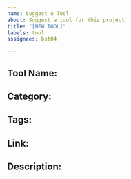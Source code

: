 ```yaml
---
name: Suggest a Tool
about: Suggest a tool for this project
title: "[NEW TOOL]"
labels: tool
assignees: bst04

---
```


**Tool Name**: 
-

**Category**:
- 

**Tags**:
-

**Link**: 
-

**Description**:
-
